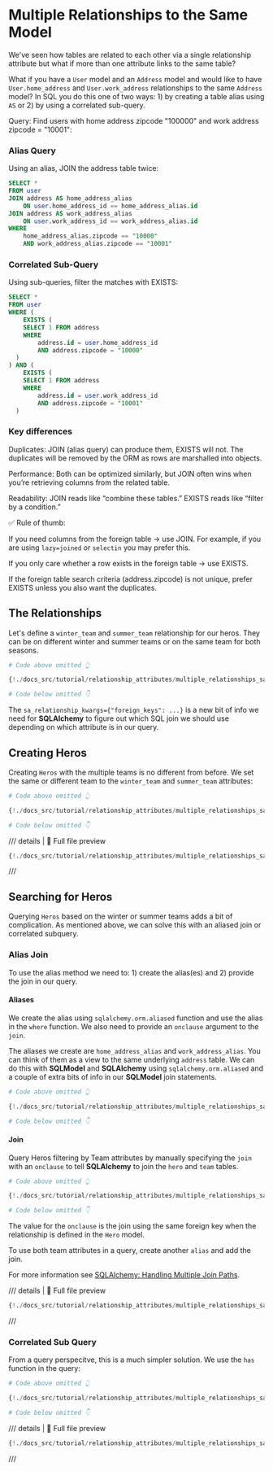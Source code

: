 # Multiple Relationships to the Same Model

We've seen how tables are related to each other via a single relationship attribute but what if more than
one attribute links to the same table?

What if you have a `User` model and an `Address` model and would like
to have `User.home_address` and `User.work_address` relationships to the same
`Address` model? In SQL you do this one of two ways: 1) by creating a table alias using `AS` or 2)
by using a correlated sub-query.

Query: Find users with home address zipcode "100000" and work address zipcode = "10001":

### Alias Query

Using an alias, JOIN the address table twice:
```sql
SELECT *
FROM user
JOIN address AS home_address_alias
    ON user.home_address_id == home_address_alias.id
JOIN address AS work_address_alias
    ON user.work_address_id == work_address_alias.id
WHERE
    home_address_alias.zipcode == "10000"
    AND work_address_alias.zipcode == "10001"
```

### Correlated Sub-Query
Using sub-queries, filter the matches with EXISTS:
```sql
SELECT *
FROM user
WHERE (
    EXISTS (
    SELECT 1 FROM address
    WHERE
        address.id = user.home_address_id
        AND address.zipcode = "10000"
  )
) AND (
    EXISTS (
    SELECT 1 FROM address
    WHERE
        address.id = user.work_address_id
        AND address.zipcode = "10001"
  )

```

### Key differences

Duplicates: JOIN (alias query) can produce them, EXISTS will not. The duplicates will be removed by the ORM
as rows are marshalled into objects.

Performance: Both can be optimized similarly, but JOIN often wins when you’re retrieving columns from the related table.

Readability: JOIN reads like “combine these tables.” EXISTS reads like “filter by a condition.”

✅ Rule of thumb:

If you need columns from the foreign table → use JOIN. For example, if you are using `lazy=joined` or `selectin` you may prefer this.

If you only care whether a row exists in the foreign table → use EXISTS.

If the foreign table search criteria (address.zipcode) is not unique, prefer EXISTS unless you also want the duplicates.

## The Relationships

Let's define a `winter_team` and `summer_team` relationship for our heros.  They can be on different
winter and summer teams or on the same team for both seasons.

```Python hl_lines="11 15"
# Code above omitted 👆

{!./docs_src/tutorial/relationship_attributes/multiple_relationships_same_model/tutorial001.py[ln:13-26]!}

# Code below omitted 👇
```

The `sa_relationship_kwargs={"foreign_keys": ...}` is a new bit of info we need for **SQLAlchemy** to
figure out which SQL join we should use depending on which attribute is in our query.

## Creating Heros

Creating `Heros` with the multiple teams is no different from before. We set the same or different
team to the `winter_team` and `summer_team` attributes:


```Python hl_lines="11-12 18-19"
# Code above omitted 👆

{!./docs_src/tutorial/relationship_attributes/multiple_relationships_same_model/tutorial001.py[ln:39-65]!}

# Code below omitted 👇
```

/// details | 👀 Full file preview

```Python
{!./docs_src/tutorial/relationship_attributes/multiple_relationships_same_model/tutorial001.py!}
```

///
## Searching for Heros

Querying `Heros` based on the winter or summer teams adds a bit of complication.  As
mentioned above, we can solve this with an aliased join or correlated subquery.

### Alias Join

To use the alias method we need to: 1) create the alias(es) and 2) provide the join in our query.

#### Aliases

We create the alias using `sqlalchemy.orm.aliased` function and use the alias in the `where` function.  We also
need to provide an `onclause` argument to the `join`.

The aliases we create are `home_address_alias` and `work_address_alias`.  You can think of them
as a view to the same underlying `address` table. We can do this with **SQLModel** and **SQLAlchemy** using `sqlalchemy.orm.aliased`
and a couple of extra bits of info in our **SQLModel** join statements.

```Python hl_lines="4"
# Code above omitted 👆

{!./docs_src/tutorial/relationship_attributes/multiple_relationships_same_model/tutorial001.py[ln:69-71]!}

# Code below omitted 👇
```

#### Join

Query Heros filtering by Team attributes by manually specifying the `join` with an `onclause` to tell **SQLAlchemy** to join the `hero` and `team` tables.

```Python hl_lines="9"
# Code above omitted 👆

{!./docs_src/tutorial/relationship_attributes/multiple_relationships_same_model/tutorial001.py[ln:69-91]!}

# Code below omitted 👇
```

The value for the `onclause` is the join using the same foreign key
when the relationship is defined in the `Hero` model.

To use both team attributes in a query, create another `alias` and add the join.

For more information see [SQLAlchemy: Handling Multiple Join Paths](https://docs.sqlalchemy.org/en/20/orm/join_conditions.html#handling-multiple-join-paths).

/// details | 👀 Full file preview

```Python
{!./docs_src/tutorial/relationship_attributes/multiple_relationships_same_model/tutorial001.py!}
```

///

### Correlated Sub Query

From a query perspecitve, this is a much simpler solution.  We use the `has` function in the query:

```Python hl_lines="6 7"
# Code above omitted 👆

{!./docs_src/tutorial/relationship_attributes/multiple_relationships_same_model/tutorial001.py[ln:93-123]!}

# Code below omitted 👇
```
/// details | 👀 Full file preview

```Python
{!./docs_src/tutorial/relationship_attributes/multiple_relationships_same_model/tutorial001.py!}
```

///
